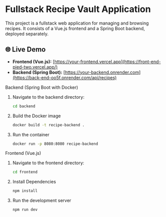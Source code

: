 # Fullstack Recipe Vault Application

This project is a fullstack web application for managing and browsing recipes. It consists of a Vue.js frontend and a Spring Boot backend, deployed separately.

## 🌐 Live Demo

- **Frontend (Vue.js):** [https://your-frontend.vercel.app](https://front-end-pied-two.vercel.app/)
- **Backend (Spring Boot):** [https://your-backend.onrender.com](https://back-end-oo5f.onrender.com/api/recipes)

Backend (Spring Boot with Docker)
1. Navigate to the backend directory:
   ```bash
   cd backend
2. Build the Docker image
   ```bash
   docker build -t recipe-backend .
3. Run the container
   ```bash
   docker run -p 8080:8080 recipe-backend
   
Frontend (Vue.js)
1. Navigate to the frontend directory:
    ```bash
   cd frontend
2. Install Dependencies
      ```bash
   npm install
3. Run the development server
      ```bash
   npm run dev
